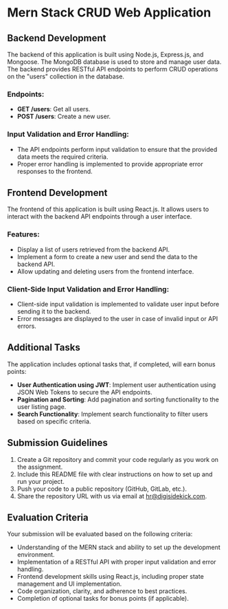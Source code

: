 # Mern Stack CRUD Web Application

## Backend Development

The backend of this application is built using Node.js, Express.js, and Mongoose. The MongoDB database is used to store and manage user data. The backend provides RESTful API endpoints to perform CRUD operations on the "users" collection in the database.

### Endpoints:

- **GET /users**: Get all users.
- **POST /users**: Create a new user.

### Input Validation and Error Handling:

- The API endpoints perform input validation to ensure that the provided data meets the required criteria.
- Proper error handling is implemented to provide appropriate error responses to the frontend.

## Frontend Development

The frontend of this application is built using React.js. It allows users to interact with the backend API endpoints through a user interface.

### Features:

- Display a list of users retrieved from the backend API.
- Implement a form to create a new user and send the data to the backend API.
- Allow updating and deleting users from the frontend interface.

### Client-Side Input Validation and Error Handling:

- Client-side input validation is implemented to validate user input before sending it to the backend.
- Error messages are displayed to the user in case of invalid input or API errors.

## Additional Tasks

The application includes optional tasks that, if completed, will earn bonus points:

- **User Authentication using JWT**: Implement user authentication using JSON Web Tokens to secure the API endpoints.
- **Pagination and Sorting**: Add pagination and sorting functionality to the user listing page.
- **Search Functionality**: Implement search functionality to filter users based on specific criteria.

## Submission Guidelines

1. Create a Git repository and commit your code regularly as you work on the assignment.
2. Include this README file with clear instructions on how to set up and run your project.
3. Push your code to a public repository (GitHub, GitLab, etc.).
4. Share the repository URL with us via email at hr@digisidekick.com.

## Evaluation Criteria

Your submission will be evaluated based on the following criteria:

- Understanding of the MERN stack and ability to set up the development environment.
- Implementation of a RESTful API with proper input validation and error handling.
- Frontend development skills using React.js, including proper state management and UI implementation.
- Code organization, clarity, and adherence to best practices.
- Completion of optional tasks for bonus points (if applicable).
